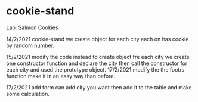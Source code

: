 # cookie-stand

Lab: Salmon Cookies

14/2/2021
cookie-stand
we create object for each city each on has cookie by  random number.

15/2/2021
modify the code instead to create object fre each city we create one constructor function and declare the city then call the constructor for each city and used the prototype object.
17/2/2021
modify the the footrs function make it in an easy way than before.

17/2/2021
add form can add city you want then add it to the table and make some calculation.